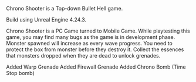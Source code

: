 Chrono Shooter is a Top-down Bullet Hell game.

Build using Unreal Engine 4.24.3.

Chrono Shooter is a PC Game turned to Mobile Game. While playtesting this game, you may find many bugs as the game is in development phase. Monster spawned will increase as every wave progress. You need to protect the box from monster before they destroy it.
Collect the essences that monsters dropped when they are dead to unlock grenades.

Added Warp Grenade
Added Firewall Grenade
Added Chrono Bomb (Time Stop bomb)


 

